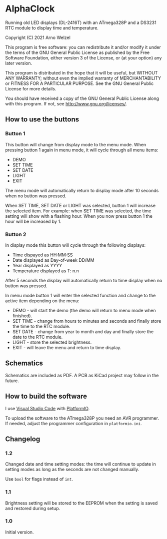 # AlphaClock

Running old LED displays (DL-2416T) with an ATmega328P and a DS3231 RTC module to display time and temperature.

Copyright (C) 2021 Arno Welzel

This program is free software: you can redistribute it and/or modify it under the terms of the GNU General Public License as published by the Free Software Foundation, either version 3 of the License, or (at your option) any later version.

This program is distributed in the hope that it will be useful, but WITHOUT ANY WARRANTY; without even the implied warranty of MERCHANTABILITY or FITNESS FOR A PARTICULAR PURPOSE. See the GNU General Public License for more details.

You should have received a copy of the GNU General Public License along with this program. If not, see http://www.gnu.org/licenses/.

## How to use the buttons

### Button 1

This button will change from display mode to the menu mode. When pressing button 1 again in menu mode, it will cycle through all menu items:

- DEMO
- SET TIME
- SET DATE
- LIGHT
- EXIT

The menu mode will automatically return to display mode after 10 seconds when no button was pressed.

When SET TIME, SET DATE or LIGHT was selected, button 1 will increase the selected item. For example: when SET TIME was selected, the time setting will show with a flashing hour. When you now press button 1 the hour will be increased by 1.

### Button 2

In display mode this button will cycle through the following displays:

- Time dispayed as HH:MM:SS
- Date displayed as Day-of-week DD/MM
- Year displayed as YYYY
- Temperature displayed as T: n.n

After 5 seconds the display will automatically return to time display when no button was pressed.

In menu mode button 1 will enter the selected function and change to the active item depending on the menu:

- DEMO - will start the demo (the demo will return to menu mode when finished).
- SET TIME - change from hours to minutes and seconds and finally store the time to the RTC module.
- SET DATE - change from year to month and day and finally store the date to the RTC module.
- LIGHT - store the selected brightness.
- EXIT - will leave the menu and return to time display.

## Schematics

Schematics are included as PDF. A PCB as KiCad project may follow in the future.

## How to build the software

I use [Visual Studio Code](https://code.visualstudio.com) with [PlatformIO](https://platformio.org).

To upload the software to the ATmega328P you need an AVR programmer. If needed, adjust the programmer configuration in `platformio.ini`.

## Changelog

### 1.2

Changed date and time setting modes: the time will continue to update in setting modes as long as the seconds are not changed manually.

Use `bool` for flags instead of `int`.

### 1.1

Brightness setting will be stored to the EEPROM when the setting is saved and restored during setup.

### 1.0

Initial version.
